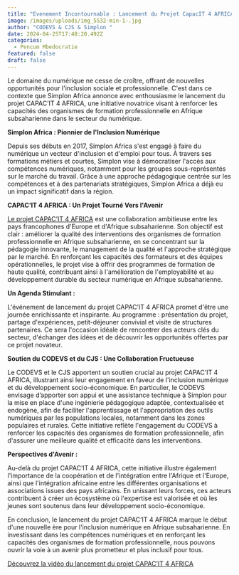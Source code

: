 ```yaml
---
title: "Evenement Incontournable : Lancement du Projet CapacIT 4 AFRICA"
image: /images/uploads/img_5532-min-1-.jpg
author: "CODEVS & CJS & Simplon "
date: 2024-04-25T17:48:20.492Z
categories:
  - Pencum Mbedocratie
featured: false
draft: false
---
```

Le domaine du numérique ne cesse de croître, offrant de nouvelles opportunités pour l'inclusion sociale et professionnelle. C'est dans ce contexte que Simplon Africa annonce avec enthousiasme le lancement du projet CAPAC’IT 4 AFRICA, une initiative novatrice visant à renforcer les capacités des organismes de formation professionnelle en Afrique subsaharienne dans le secteur du numérique. 

**Simplon Africa : Pionnier de l'Inclusion Numérique**

Depuis ses débuts en 2017, Simplon Africa s'est engagé à faire du numérique un vecteur d'inclusion et d'emploi pour tous. À travers ses formations métiers et courtes, Simplon vise à démocratiser l'accès aux compétences numériques, notamment pour les groupes sous-représentés sur le marché du travail. Grâce à une approche pédagogique centrée sur les compétences et à des partenariats stratégiques, Simplon Africa a déjà eu un impact significatif dans la région.

**CAPAC’IT 4 AFRICA : Un Projet Tourné Vers l'Avenir**

[Le projet CAPAC’IT 4 AFRICA](https://codevsn.org/publications/lancement-du-projet-capacit-4-africa/) est une collaboration ambitieuse entre les pays francophones d'Europe et d'Afrique subsaharienne. Son objectif est clair : améliorer la qualité des interventions des organismes de formation professionnelle en Afrique subsaharienne, en se concentrant sur la pédagogie innovante, le management de la qualité et l'approche stratégique par le marché. En renforçant les capacités des formateurs et des équipes opérationnelles, le projet vise à offrir des programmes de formation de haute qualité, contribuant ainsi à l'amélioration de l'employabilité et au développement durable du secteur numérique en Afrique subsaharienne.

**Un Agenda Stimulant :**

L'événement de lancement du projet CAPAC’IT 4 AFRICA promet d'être une journée enrichissante et inspirante. Au programme : présentation du projet, partage d'expériences, petit-déjeuner convivial et visite de structures partenaires. Ce sera l'occasion idéale de rencontrer des acteurs clés du secteur, d'échanger des idées et de découvrir les opportunités offertes par ce projet novateur.

**Soutien du CODEVS et du CJS : Une Collaboration Fructueuse**

Le CODEVS et le CJS apportent un soutien crucial au projet CAPAC’IT 4 AFRICA, illustrant ainsi leur engagement en faveur de l'inclusion numérique et du développement socio-économique. En particulier, le CODEVS envisage d’apporter  son appui et une assistance technique à Simplon pour la mise en place d'une ingénierie pédagogique adaptée, contextualisée et endogène, afin de faciliter l'apprentissage et l'appropriation des outils numériques par les populations locales, notamment dans les zones populaires et rurales. Cette initiative reflète l'engagement du CODEVS à renforcer les capacités des organismes de formation professionnelle, afin d'assurer une meilleure qualité et efficacité dans les interventions.

**Perspectives d'Avenir :**

Au-delà du projet CAPAC’IT 4 AFRICA, cette initiative illustre également l'importance de la coopération et de l'intégration entre l'Afrique et l'Europe, ainsi que l'intégration africaine entre les différentes organisations et associations issues des pays africains. En unissant leurs forces, ces acteurs contribuent à créer un écosystème où l'expertise est valorisée et où les jeunes sont soutenus dans leur développement socio-économique.

En conclusion, le lancement du projet CAPAC’IT 4 AFRICA marque le début d'une nouvelle ère pour l'inclusion numérique en Afrique subsaharienne. En investissant dans les compétences numériques et en renforçant les capacités des organismes de formation professionnelle, nous pouvons ouvrir la voie à un avenir plus prometteur et plus inclusif pour tous.


[Découvrez la vidéo du lancement du projet CAPAC’IT 4 AFRICA](https://youtu.be/qNS143loumI?si=74xrhUpk-z7Wl-yX)